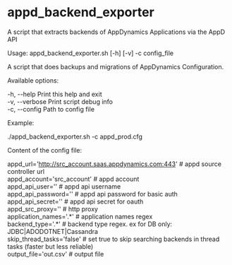 # appd_backend_exporter
A script that extracts backends of AppDynamics Applications via the AppD API

Usage: appd_backend_exporter.sh [-h] [-v] -c config_file

A script that does backups and migrations of AppDynamics Configuration.

Available options:

-h, --help        Print this help and exit<br>
-v, --verbose     Print script debug info<br>
-c, --config      Path to config file<br>

Example:

./appd_backend_exporter.sh -c appd_prod.cfg<br>

Content of the config file:

appd_url='http://src_account.saas.appdynamics.com:443' # appd source controller url<br>
appd_account='src_account' # appd account<br>
appd_api_user='<user>' # appd api username<br>
appd_api_password='<password>' # appd api password for basic auth<br>
appd_api_secret='<secret>' # appd api secret for oauth <br>
appd_src_proxy='' # http proxy<br>
application_names='.\*' # application names regex<br>
backend_type='.\*' # backend type regex. ex for DB only: JDBC|ADODOTNET|Cassandra <br>
skip_thread_tasks='false' # set true to skip searching backends in thread tasks (faster but less reliable) <br>
output_file='out.csv' # output file <br>
